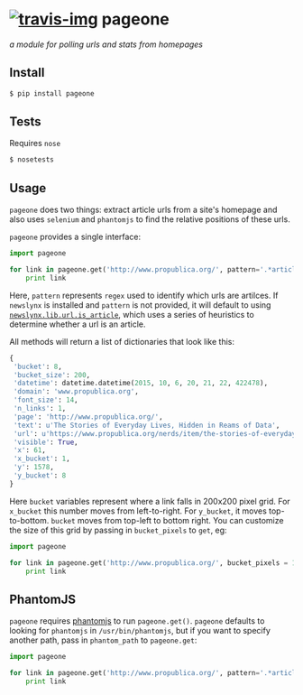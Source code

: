 [![travis-img](https://travis-ci.org/newslynx/pageone.svg)](https://travis-ci.org/newslynx/pageone)
pageone
======
_a module for polling urls and stats from homepages_

## Install
```bash
$ pip install pageone
```

## Tests
Requires `nose`

```bash
$ nosetests
```

## Usage
`pageone` does two things: extract article urls from a site's homepage and also uses `selenium` and `phantomjs` to find the relative positions of these urls.

`pageone` provides a single interface:

```python
import pageone

for link in pageone.get('http://www.propublica.org/', pattern='.*article.*'):
    print link
```
Here, `pattern` represents `regex` used to identify which urls are artilces. If `newslynx` is installed and `pattern` is not provided, it will default to using [`newslynx.lib.url.is_article`](https://github.com/newslynx/newslynx-core/blob/master/newslynx/lib/url.py#L342), which uses a series of heuristics to determine whether a url is an article.

All methods will return a list of dictionaries that look like this:

```python
{
 'bucket': 8,
 'bucket_size': 200,
 'datetime': datetime.datetime(2015, 10, 6, 20, 21, 22, 422478),
 'domain': 'www.propublica.org',
 'font_size': 14,
 'n_links': 1,
 'page': 'http://www.propublica.org/',
 'text': u'The Stories of Everyday Lives, Hidden in Reams of Data',
 'url': u'https://www.propublica.org/nerds/item/the-stories-of-everyday-lives-hidden-in-reams-of-data/',
 'visible': True,
 'x': 61,
 'x_bucket': 1,
 'y': 1578,
 'y_bucket': 8
}
```

Here `bucket` variables represent where a link falls in 200x200 pixel grid.  For `x_bucket` this number moves from left-to-right. For `y_bucket`, it moves top-to-bottom.  `bucket` moves from top-left to bottom right.  You can customize the size of this grid by passing in `bucket_pixels` to `get`, eg:

```python
import pageone

for link in pageone.get('http://www.propublica.org/', bucket_pixels = 100, pattern='.*article.*'):
    print link
```

## PhantomJS
`pageone` requires [phantomjs](http://phantomjs.org/) to run `pageone.get()`.  `pageone` defaults to looking for `phantomjs` in `/usr/bin/phantomjs`, but if you want to specify another path, pass in `phantom_path` to `pageone.get`:

```python
import pageone

for link in pageone.get('http://www.propublica.org/', pattern='.*article.*', phantom_path="/usr/bin/phantomjs"):
    print link
```